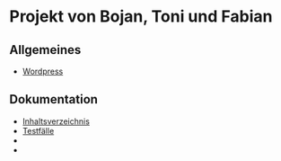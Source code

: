 # Projekt von Bojan, Toni und Fabian

## Allgemeines
- [Wordpress](Wordpress.md)

## Dokumentation

- [Inhaltsverzeichnis](Inhaltsverzeichnis.md)
- [Testfälle](Testfaelle.md)
- 
-
